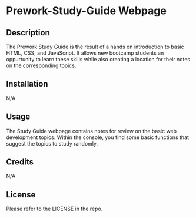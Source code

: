 # Prework-Study-Guide Webpage

## Description

The Prework Study Guide is the result of a hands on introduction to basic HTML, CSS, and JavaScript. It allows new bootcamp students an oppurtunity to learn these skills while also creating a location for their notes on the corresponding topics.

## Installation

N/A

## Usage

The Study Guide webpage contains notes for review on the basic web development topics. Within the console, you find some basic functions that suggest the topics to study randomly.

## Credits

N/A

## License

Please refer to the LICENSE in the repo.